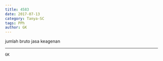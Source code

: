 ```yaml
---
title: 4583
date: 2017-07-13
category: Tanya-SC
tags: PPh
author: GK
---
```


jumlah bruto jasa keagenan

---



`GK`

